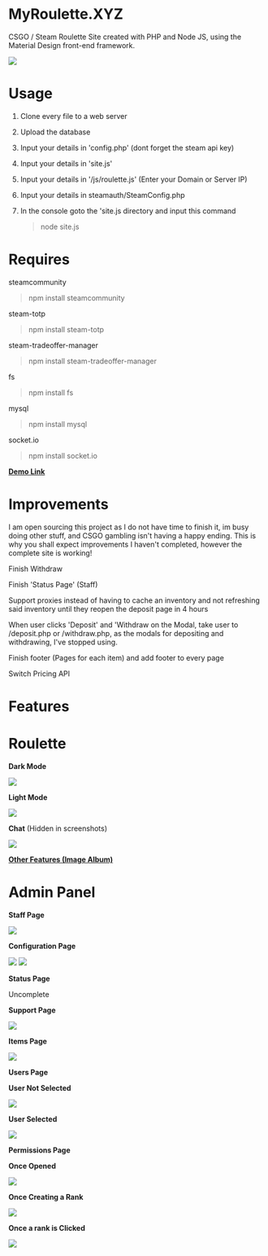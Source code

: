 # MyRoulette.XYZ
CSGO / Steam Roulette Site created with PHP and Node JS, using the Material Design front-end framework.

![](https://i.imgur.com/G3f8UBj.png)

# Usage

1. Clone every file to a web server

2. Upload the database

2. Input your details in 'config.php' (dont forget the steam api key)

3. Input your details in 'site.js'

4. Input your details in '/js/roulette.js' (Enter your Domain or Server IP)

5. Input your details in steamauth/SteamConfig.php

5. In the console goto the 'site.js directory and input this command
   > node site.js

# Requires

steamcommunity
>npm install steamcommunity

steam-totp
>npm install steam-totp

steam-tradeoffer-manager
>npm install steam-tradeoffer-manager

fs
>npm install fs

mysql
>npm install mysql

socket.io
>npm install socket.io

[**Demo Link**](http://104.131.65.32)

# Improvements
I am open sourcing this project as I do not have time to finish it, im busy doing other stuff, and CSGO gambling isn't having a happy ending. This is why you shall expect improvements I haven't completed, however the complete site is working!

Finish Withdraw

Finish 'Status Page' (Staff)

Support proxies instead of having to cache an inventory and not refreshing said inventory until they reopen the deposit page in 4 hours

When user clicks 'Deposit' and 'Withdraw on the Modal, take user to /deposit.php or /withdraw.php, as the modals for depositing and withdrawing, I've stopped using.

Finish footer (Pages for each item) and add footer to every page

Switch Pricing API

# Features
# Roulette

**Dark Mode**

![](https://i.imgur.com/wiPWpAq.png)

**Light Mode**

![](https://i.imgur.com/G3f8UBj.png)

**Chat**
(Hidden in screenshots)

![](https://i.imgur.com/KQOTVPg.png)

**[Other Features (Image Album)](https://imgur.com/a/OSRTf)**

# Admin Panel
**Staff Page**

![](https://i.imgur.com/8oEJ4Hv.png)

**Configuration Page**

![](https://i.imgur.com/NJIRM7a.png)
![](https://i.imgur.com/38LsOD1.png)

**Status Page**

Uncomplete

**Support Page**

![](https://i.imgur.com/wIpXsXD.png)

**Items Page**

![](https://i.imgur.com/izxBPjZ.png)

**Users Page**

**User Not Selected**

![](https://i.imgur.com/Pgn4KPP.png)

**User Selected**

![](https://i.imgur.com/JwoXLGv.png)

**Permissions Page**

**Once Opened**

![](https://i.imgur.com/jaugtGn.png)

**Once Creating a Rank**

![](https://i.imgur.com/QrmHJyo.png)

**Once a rank is Clicked**

![](https://i.imgur.com/579opKR.png)
